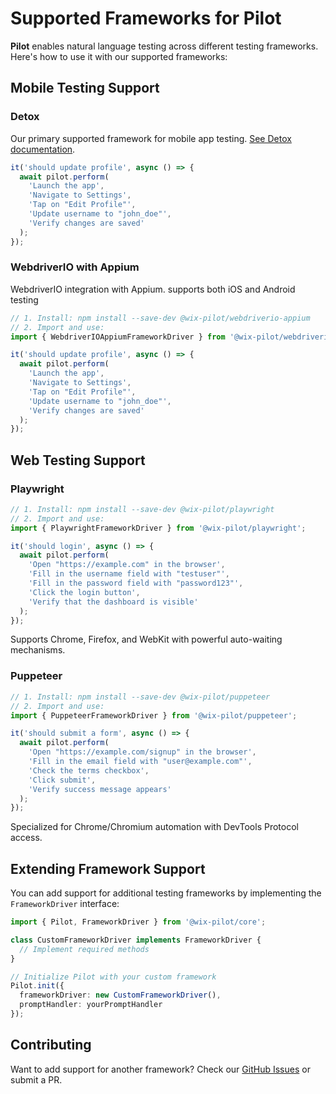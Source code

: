 # Supported Frameworks for Pilot

**Pilot** enables natural language testing across different testing frameworks. Here's how to use it with our supported frameworks:

## Mobile Testing Support

### Detox

Our primary supported framework for mobile app testing. [See Detox documentation](https://wix.github.io/Detox/docs/).

```js
it('should update profile', async () => {
  await pilot.perform(
    'Launch the app',
    'Navigate to Settings',
    'Tap on "Edit Profile"',
    'Update username to "john_doe"',
    'Verify changes are saved'
  );
});
```

### WebdriverIO with Appium

WebdriverIO integration with Appium. supports both iOS and Android testing

```js
// 1. Install: npm install --save-dev @wix-pilot/webdriverio-appium
// 2. Import and use:
import { WebdriverIOAppiumFrameworkDriver } from '@wix-pilot/webdriverio-appium';

it('should update profile', async () => {
  await pilot.perform(
    'Launch the app',
    'Navigate to Settings',
    'Tap on "Edit Profile"',
    'Update username to "john_doe"',
    'Verify changes are saved'
  );
});
```

## Web Testing Support

### Playwright

```js
// 1. Install: npm install --save-dev @wix-pilot/playwright
// 2. Import and use:
import { PlaywrightFrameworkDriver } from '@wix-pilot/playwright';

it('should login', async () => {
  await pilot.perform(
    'Open "https://example.com" in the browser',
    'Fill in the username field with "testuser"',
    'Fill in the password field with "password123"',
    'Click the login button',
    'Verify that the dashboard is visible'
  );
});
```

Supports Chrome, Firefox, and WebKit with powerful auto-waiting mechanisms.

### Puppeteer

```js
// 1. Install: npm install --save-dev @wix-pilot/puppeteer
// 2. Import and use:
import { PuppeteerFrameworkDriver } from '@wix-pilot/puppeteer';

it('should submit a form', async () => {
  await pilot.perform(
    'Open "https://example.com/signup" in the browser',
    'Fill in the email field with "user@example.com"',
    'Check the terms checkbox',
    'Click submit',
    'Verify success message appears'
  );
});
```

Specialized for Chrome/Chromium automation with DevTools Protocol access.

## Extending Framework Support

You can add support for additional testing frameworks by implementing the `FrameworkDriver` interface:

```typescript
import { Pilot, FrameworkDriver } from '@wix-pilot/core';

class CustomFrameworkDriver implements FrameworkDriver {
  // Implement required methods
}

// Initialize Pilot with your custom framework
Pilot.init({
  frameworkDriver: new CustomFrameworkDriver(),
  promptHandler: yourPromptHandler
});
```

## Contributing

Want to add support for another framework? Check our [GitHub Issues](https://github.com/wix-incubator/pilot/issues) or submit a PR.

